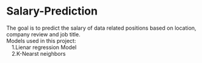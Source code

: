 # Salary-Prediction
The goal is to predict the salary of data related positions based on location, company review and job title.
<br>
Models used in this project: <br>
  &emsp;1.Lienar regression Model <br>
  &emsp;2.K-Nearst neighbors
